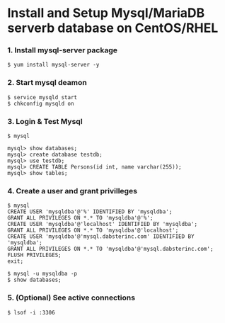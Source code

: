 # Install and Setup Mysql/MariaDB serverb database on CentOS/RHEL


### 1. Install mysql-server package
```
$ yum install mysql-server -y
```

### 2. Start mysql deamon
```
$ service mysqld start
$ chkconfig mysqld on
```

### 3. Login & Test Mysql
```
$ mysql

mysql> show databases;
mysql> create database testdb;
mysql> use testdb;
mysql> CREATE TABLE Persons(id int, name varchar(255));
mysql> show tables;
```

### 4. Create a user and grant privilleges
```
$ mysql
CREATE USER 'mysqldba'@'%' IDENTIFIED BY 'mysqldba';
GRANT ALL PRIVILEGES ON *.* TO 'mysqldba'@'%';
CREATE USER 'mysqldba'@'localhost' IDENTIFIED BY 'mysqldba';
GRANT ALL PRIVILEGES ON *.* TO 'mysqldba'@'localhost';
CREATE USER 'mysqldba'@'mysql.dabsterinc.com' IDENTIFIED BY 'mysqldba';
GRANT ALL PRIVILEGES ON *.* TO 'mysqldba'@'mysql.dabsterinc.com';
FLUSH PRIVILEGES;
exit;
```

```
$ mysql -u mysqldba -p
$ show databases;
```

### 5. (Optional) See active connections
```
$ lsof -i :3306
```
